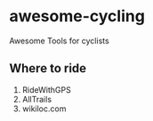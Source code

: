 # awesome-cycling
Awesome Tools for cyclists

## Where to ride
1. RideWithGPS
2. AllTrails
3. wikiloc.com
